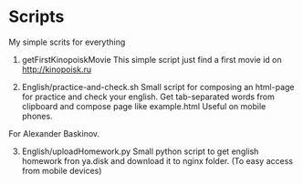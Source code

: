 # Scripts
My simple scrits for everything

1. getFirstKinopoiskMovie
This simple script just find a first movie id on http://kinopoisk.ru

2. English/practice-and-check.sh
Small script for composing an html-page for practice and check your english.
Get tab-separated words from clipboard and compose page like example.html
Useful on mobile phones.

For Alexander Baskinov.

3. English/uploadHomework.py
Small python script to get english homework fron ya.disk and download it to nginx folder. (To easy access from mobile devices)
